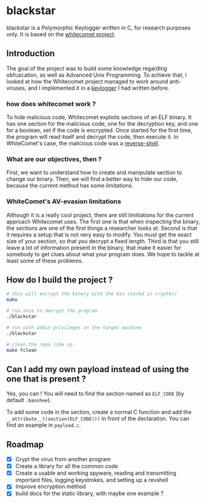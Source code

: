 # blackstar

blackstar is a Polymorphic Keylogger written in C, for research purposes only.
It is based on the [whitecomet project](https://github.com/PoCInnovation/Whitecomet-Research).

## Introduction

The goal of the project was to build some knowledge regarding obfuscation,
 as well as Advanced Unix Programming. To achieve that, I looked at how the
 Whitecomet project managed to work around anti-viruses, and I implemented it in
 a [keylogger](github.com/bogdzn/keylogger) I had written before.

### how does whitecomet work ?

To hide malicious code, Whitecomet exploits sections of an ELF binary. It has one
 section for the malicious code, one for the decryption key, and one for a boolean,
 set if the code is encrypted.  Once started for the first time, the program will
 read itself and decrypt the code, then execute it. In WhiteComet's case, the
 malicious code was a [reverse-shell](https://fr.wikipedia.org/wiki/Reverse_shell).

### What are our objectives, then ?

First, we want to understand how to create and manipulate section to change our
binary. Then, we will find a better way to hide our code, because the current
method has some limitations.

### WhiteComet's AV-evasion limitations

Although it is a really cool project, there are still limitiations for the
current approach Whitecomet uses. The first one is that when inspecting the
binary, the sections are one of the first things a researcher looks at. Second is
 that it requires a setup that is not very easy to modify. You must get the exact
 size of your section, so that you decrypt a fixed length. Third is that you still
leave a lot of information present in the binary, that make it easier for somebody
to get clues about what your program does.
We hope to tackle at least some of these problems.

## How do I build the project ?

```bash
# this will encrypt the binary with the bin stored in crypter/
make

# run once to decrypt the program
./blackstar

# run with admin privileges on the target machine
./blackstar

# clean the repo like so
make fclean
```

## Can I add my own payload instead of using the one that is present ?

Yes, you can ! You will need to find the section named as `ELF_CODE` (by
default `.banshee`).

To add some code in the section, create a normal C function and add the
`__attribute__((section(ELF_CODE)))` in front of the declaration. You can find
an example in `payload.c`.

## Roadmap

- [x] Crypt the virus from another program
- [x] Create a library for all the common code
- [x] Create a usable and working spyware, reading and transmitting important files,
    logging keystrokes, and setting up a revshell
- [x] Improve encryption method
- [x] build docs for the static library, with maybe one example ?
